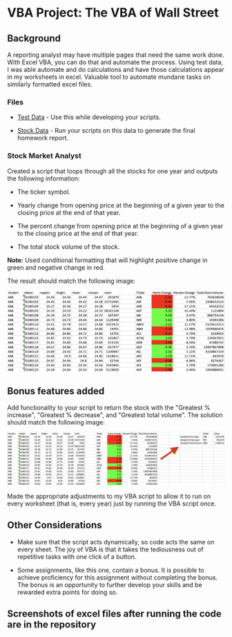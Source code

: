 # VBA Project: The VBA of Wall Street

## Background

A reporting analyst may have multiple pages that need the same work done. With Excel VBA, you can do that and automate the process. Using test data, I was able automate and do calculations and have those calculations appear in my worksheets in excel. Valuable tool to automate mundane tasks on similarly formatted excel files.

### Files

* [Test Data](Resources/alphabetical_testing.xlsx) - Use this while developing your scripts.

* [Stock Data](Resources/Multiple_year_stock_data.xlsx) - Run your scripts on this data to generate the final homework report.

### Stock Market Analyst

Created a script that loops through all the stocks for one year and outputs the following information:

  * The ticker symbol.

  * Yearly change from opening price at the beginning of a given year to the closing price at the end of that year.

  * The percent change from opening price at the beginning of a given year to the closing price at the end of that year.

  * The total stock volume of the stock.

**Note:** Used conditional formatting that will highlight positive change in green and negative change in red.

The result should match the following image:

![moderate_solution](Images/moderate_solution.png)

## Bonus features added

Add functionality to your script to return the stock with the "Greatest % increase", "Greatest % decrease", and "Greatest total volume". The solution should match the following image:

![hard_solution](Images/hard_solution.png)

Made the appropriate adjustments to my VBA script to allow it to run on every worksheet (that is, every year) just by running the VBA script once.

## Other Considerations

* Make sure that the script acts dynamically, so code acts the same on every sheet. The joy of VBA is that it takes the tediousness out of repetitive tasks with one click of a button.

* Some assignments, like this one, contain a bonus. It is possible to achieve proficiency for this assignment without completing the bonus. The bonus is an opportunity to further develop your skills and be rewarded extra points for doing so.

## Screenshots of excel files after running the code are in the repository


